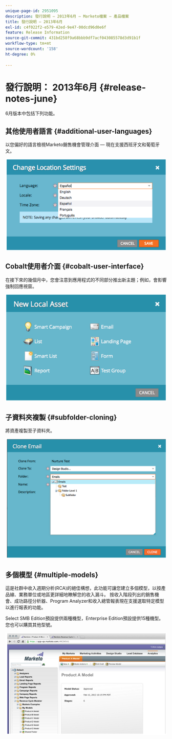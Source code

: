 ```yaml
---
unique-page-id: 2951095
description: 發行說明 — 2013年6月 — Marketo檔案 — 產品檔案
title: 發行說明 — 2013年6月
exl-id: c4f022f2-e579-42ed-9e47-00dcd96d0e6f
feature: Release Information
source-git-commit: 431bd258f9a68bbb9df7acf043085578d3d91b1f
workflow-type: tm+mt
source-wordcount: '158'
ht-degree: 0%

---
```


# 發行說明： 2013年6月 {#release-notes-june}

6月版本中包括下列功能。

## 其他使用者語言 {#additional-user-languages}

以您偏好的語言檢視Marketo銷售機會管理介面 — 現在支援西班牙文和葡萄牙文。

![](assets/image2014-9-22-16-3a25-3a54.png)

## Cobalt使用者介面 {#cobalt-user-interface}

在接下來的幾個月中，您會注意到應用程式的不同部分推出新主題；例如，會影響強制回應視窗。

![](assets/image2014-9-22-16-3a26-3a8.png)

## 子資料夾複製 {#subfolder-cloning}

將資產複製至子資料夾。

![](assets/image2014-9-22-16-3a26-3a25.png)

## 多個模型 {#multiple-models}

這是社群中收入週期分析(RCA)的絕佳構想，此功能可讓您建立多個模型，以按產品線、業務單位或地區更詳細地瞭解您的收入漏斗。 按收入階段列出的銷售機會、成功路徑分析器、Program Analyzer和收入總管報表現在支援選取特定模型以進行報表的功能。

Select SMB Edition預設提供兩種機型，Enterprise Edition預設提供15種機型。 您也可以購買其他型號。

![](assets/image2014-9-22-16-3a26-3a59.png)
